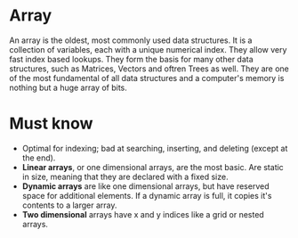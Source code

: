 # Array

An array is the oldest, most commonly used data structures. It is a collection of variables, each with a unique numerical index. They allow very fast index based lookups. They form the basis for many other data structures, such as Matrices, Vectors and oftren Trees as well. They are one of the most fundamental of all data structures and a computer's memory is nothing but a huge array of bits.

# Must know 

+ Optimal for indexing; bad at searching, inserting, and deleting (except at the end).
+ **Linear arrays**, or one dimensional arrays, are the most basic.
Are static in size, meaning that they are declared with a fixed size.
+ **Dynamic arrays** are like one dimensional arrays, but have reserved space for additional elements.
If a dynamic array is full, it copies it's contents to a larger array.
+ **Two dimensional** arrays have x and y indices like a grid or nested arrays.
